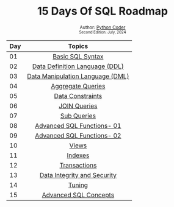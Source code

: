 <div align="center">
  <h1> 15 Days Of SQL Roadmap</h1>
<sub>Author:
<a href="https://github.com/PythonCode9" target="_blank">Python Coder</a><br>
<small> Second Edition: July, 2024</small>
</sub></div>


| Day | Topics                                                    |
|------|:---------------------------------------------------------:|
| 01  |  [Basic SQL Syntax](./Day%2001%3A%20Basic%20SQL%20Syntax/Day%2001.md)|
| 02  |  [Data Definition Language (DDL)](.Day%2002%3A%20DDL/Day%2002.md)|
| 03  |  [Data Manipulation Language (DML)](./Day%2003%3A%20DML/Day%2003.md)|
| 04  |  [Aggregate Queries](./Day%2004%3A%20Aggregate%20Queries/Day%2004.md)|
| 05  |  [Data Constraints](./Day%2005%3A%20Data%20Constraints/Day%2005.md)|
| 06  |  [JOIN Queries](./Day%2006%3A%20JOIN%20Queries/Day%2006.md)|
| 07  |  [Sub Queries](./Day%2007%3A%20Sub%20Queries/Day%2007.md)|
| 08  |  [Advanced SQL Functions- 01](./Day%2008%3A%20Advanced%20SQL%20Functions-%2001/Day%2008.md)|
| 09  |  [Advanced SQL Functions- 02](./Day%2009%3A%20Advanced%20SQL%20Functions-%2002/Day%2009.md)|
| 10  |  [Views](./Day%2010%3A%20Views/Day%2010.md)|
| 11  |  [Indexes](./Day%2011%3A%20Indexes/Day%2011.md)|
| 12  |  [Transactions](./Day%2012%3A%20Transactions/Day%2012.md)|
| 13  |  [Data Integrity and Security](./Day%2013%3A%20Data%20Integrity%20and%20Security/Day%2013.md)|
| 14  |  [Tuning](./Day%2014%3A%20Tuning/Day%2014.md)|
| 15  |  [Advanced SQL Concepts](./Day%2015%3A%20Advanced%20SQL%20Concepts/Day%2015.md)|
